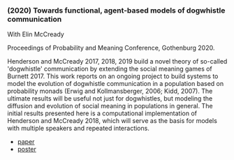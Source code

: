 ### (2020) Towards functional, agent-based models of dogwhistle communication ###

With Elin McCready

Proceedings of Probability and Meaning Conference, Gothenburg 2020.

Henderson and McCready 2017, 2018, 2019 build a novel theory of so-called 'dogwhistle' communication by extending the social meaning games of Burnett 2017. This work reports on an ongoing project to build systems to model the evolution of dogwhistle communication in a population based on probability monads (Erwig and Kollmansberger, 2006; Kidd, 2007). The ultimate results will be useful not just for dogwhistles, but modeling the diffusion and evolution of social meaning in populations in general. The initial results presented here is a computational implementation of Henderson and McCready 2018, which will serve as the basis for models with multiple speakers and repeated interactions.

+ [paper](./resources/papers/acl2020AGENT.pdf)
+ [poster](./resources/papers/PAM_poster_AGENT.pdf)
